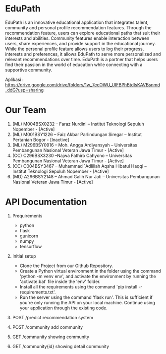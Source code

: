 # EduPath

EduPath is an innovative educational application that integrates talent, community and personal profile recommendation features. Through the recommendation feature, users can explore educational paths that suit their interests and abilities. Community features enable interaction between users, share experiences, and provide support in the educational journey. While the personal profile feature allows users to log their progress, interests and preferences, it allows EduPath to serve more personalized and relevant recommendations over time. EduPath is a partner that helps users find their passion in the world of education while connecting with a supportive community.

Aplikasi : https://drive.google.com/drive/folders/1w_7ecOWU_UIFBPhBtdIsKAVBsnmd_ddG?usp=sharing

# Our Team

1. (ML) M004BSX0232 – Faraz Nurdini – Institut Teknologi Sepuluh Nopember - [Active]
2. (ML) M001BSY1226 – Faiz Akbar Parlindungan Siregar  – Institut Pertanian Bogor - [Inactive]
3. (ML)  M296BSY0916 – Moh. Angga Ardiyansyah – Universitas Pembangunan Nasional Veteran Jawa Timur - [Active]
4. (CC)  C296BSX3230 –Najwa Fathiro Cahyono – Universitas Pembangunan Nasional Veteran Jawa Timur - [Active]
5. (CC) C004BSY3467 – Muhammad `Adlillah Aqsha Hibatul Haqqi – Institut Teknologi Sepuluh Nopember - [Active]
6. (MD) A296BSY2148 – Ahmad Galih Nur Jati – Universitas Pembangunan Nasional Veteran Jawa Timur - [Active]

# API Documentation

1. Prequirements
   - python
   - flask
   - gunicorn
   - numpy
   - tensorflow
   
2. Initial setup
   - Clone the Project from our Github Repository.
   - Create a Python virtual environment in the folder using the command 'python -m venv env', and activate the environment by running the 'activate.bat' file inside the 'env' folder.
   - Install all the requirements using the command 'pip install -r requirements.txt'.
   - Run the server using the command 'flask run'. This is sufficient if you're only running the API on your local machine.
   Continue using your application through the existing code.

1. POST /predict
   recommendation system
3. POST /community
   add community
5. GET /community
   showing community
7. GET /community{id}
   showing detail community

